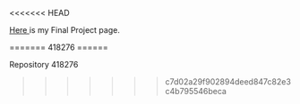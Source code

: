 <<<<<<< HEAD
<p><a href="http://zadorozhna.github.io">Here </a> is my Final Project page.</p>
=======
418276
======

Repository 418276
>>>>>>> c7d02a29f902894deed847c82e3c4b795546beca
